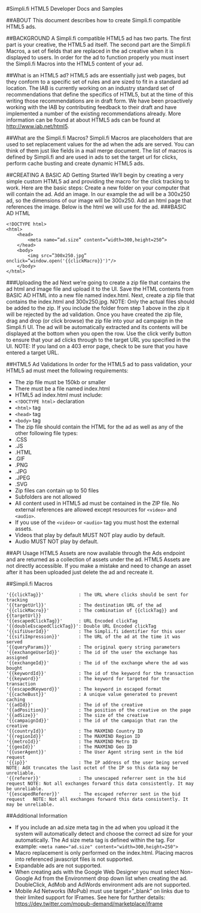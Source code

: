 #Simpli.fi HTML5 Developer Docs and Samples

##ABOUT
This document describes how to create Simpli.fi compatible HTML5 ads.

##BACKGROUND
A Simpli.fi compatible HTML5 ad has two parts. The first part is your creative, the HTML5 ad itself. The second part are the Simpli.fi Macros, a set of fields that are replaced in the ad creative when it is displayed to users. In order for the ad to function properly you must insert the Simpli.fi Macros into the HTML5 content of your ad.

##What is an HTML5 ad?
HTML5 ads are essentially just web pages, but they conform to a specific set of rules and are sized to fit in a standard ad location. The IAB is currently working on an industry standard set of recommendations that define the specifics of HTML5, but at the time of this writing those recommendations are in draft form. We have been proactively working with the IAB by contributing feedback to their draft and have implemented a number of the existing recommendations already. More information can be found at about HTML5 ads can be found at http://www.iab.net/html5.

##What are the Simpli.fi Macros?
Simpli.fi Macros are placeholders that are used to set replacement values for the ad when the ads are served. You can think of them just like fields in a mail merge document. The list of macros is defined by Simpli.fi and are used in ads to set the target url for clicks, perform cache busting and create dynamic HTML5 ads.

##CREATING A BASIC AD
Getting Started
We’ll begin by creating a very simple custom HTML5 ad and providing the macro for the click tracking to work. Here are the basic steps:
Create a new folder on your computer that will contain the ad.
Add an image. In our example the ad will be a 300x250 ad, so the dimensions of our image will be 300x250.
Add an html page that references the image. Below is the html we will use for the ad.
###BASIC AD HTML
```
<!DOCTYPE html>
<html>
	<head>
		<meta name=”ad.size” content=”width=300,height=250”>
	</head>
	<body>
		<img src=”300x250.jpg” onclick=”window.open('{{clickMacro}}')"/>
	</body>
</html>
```
###Uploading the ad
Next we’re going to create a zip file that contains the ad html and image file and upload it to the UI.
Save the HTML contents from BASIC AD HTML into a new file named index.html. Next, create a zip file that contains the index.html and 300x250.jpg. NOTE: Only the actual files should be added to the zip. If you include the folder from step 1 above in the zip it will be rejected by the ad validation.
Once you have created the zip file, drag and drop (or click browse) the zip file into your ad campaign in the Simpli.fi UI. The ad will be automatically extracted and its contents will be displayed at the bottom when you open the row.
Use the click verify button to ensure that your ad clicks through to the target URL you specified in the UI. NOTE: If you land on a 403 error page, check to be sure that you have entered a target URL.

##HTML5 Ad Validations
In order for the HTML5 ad to pass validation, your HTML5 ad must meet the following requirements:
* The zip file must be 150kb or smaller
* There must be a file named index.html
* HTML5 ad index.html must include:
 * ```<!DOCTYPE html>``` declaration
 * ```<html>``` tag
 * ```<head>``` tag
 * ```<body>``` tag
* The zip file should contain the HTML for the ad as well as any of the other following file types:
 * .CSS
 * .JS
 * .HTML
 * .GIF
 * .PNG
 * .JPG
 * .JPEG
 * .SVG
* Zip files can contain up to 50 files
* Subfolders are not allowed
* All content used in HTML5 ad must be contained in the ZIP file. No external references are allowed except resources for ```<video>``` and ```<audio>```.
 * If you use of the ```<video>``` or ```<audio>``` tag you must host the external assets.
* Videos that play by default MUST NOT play audio by default.
* Audio MUST NOT play by default.

##API Usage
HTML5 Assets are now available through the Ads endpoint and are returned as a collection of assets under the ad.
HTML5 Assets are not directly accessible. If you make a mistake and need to change an asset after it has been uploaded just delete the ad and recreate it.

##Simpli.fi Macros
```
'{{clickTag}}'             : The URL where clicks should be sent for tracking
'{{targetUrl}}'            : The destination URL of the ad
'{{clickMacro}}'           : The combination of {{clickTag}} and {{targetUrl}}
'{{escapedClickTag}}'      : URL Encoded clickTag
'{{doubleEscapedClickTag}}': Double URL Encoded clickTag
'{{sifiUserId}}'           : The Simpli.fi identifier for this user
'{{sifiImpression}}'       : The URL of the ad at the time it was served
'{{queryParams}}'          : The original query string parameters
'{{exchangeUserId}}'       : The id of the user the exchange has assigned
'{{exchangeId}}'           : The id of the exchange where the ad was bought
'{{keywordId}}'            : The id of the keyword for the transaction
'{{keyword}}'              : The keyword for targeted for the transaction
'{{escapedKeyword}}'       : The keyword in escaped format
'{{cacheBust}}'            : A unique value generated to prevent caching
'{{adId}}'                 : The id of the creative
'{{adPosition}}'           : The position of the creative on the page
'{{adSize}}'               : The size of the creative
'{{campaignId}}'           : The id of the campaign that ran the creative
'{{countryId}}'            : The MAXMIND Country ID
'{{regionId}}'             : The MAXMIND Region ID
'{{metroId}}'              : The MAXMIND Metro ID
'{{geoId}}'                : The MAXMIND Geo ID
'{{userAgent}}'            : The User Agent string sent in the bid request
'{{ip}}'                   : The IP address of the user being served        NOTE: AdX truncates the last octet of the IP so this data may be unreliable.
'{{referer}}'              : The unescaped referrer sent in the bid request NOTE: Not all exchanges forward this data consistently. It may be unreliable.
'{{escapedReferer}}'       : The escaped referrer sent in the bid request   NOTE: Not all exchanges forward this data consistently. It may be unreliable.
```
##Additional Information
* If you include an ad.size meta tag in the ad when you upload it the system will automatically detect and choose the correct ad size for your automatically. The Ad size meta tag is defined within the <head> tag. For example:
```<meta name="ad.size" content="width=300,height=250">```
* Macro replacement is only performed on the index.html. Placing macros into referenced javascript files is not supported.
* Expandable ads are not supported.
* When creating ads with the Google Web Designer you must select Non-Google Ad from the Environment drop down list when creating the ad. DoubleClick, AdMob and AdWords environment ads are not supported.
* Mobile Ad Networks (MoPub) must use target=”_blank” on links due to their limited support for IFrames. See here for further details: https://dev.twitter.com/mopub-demand/marketplace/iframe
